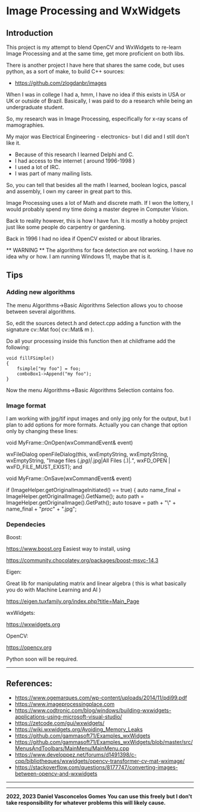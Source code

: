 # Image Processing and WxWidgets

## Introduction

This project is my attempt to blend OpenCV and WxWidgets to re-learn Image Processing and at the same time, get more proficient on both libs.

There is another project I have here that shares the same code, but uses python, as a sort of make,  to build C++ sources: 

- https://github.com/zlogdanbr/images

When I was in college I had a, hmm, I have no idea if this exists in USA or UK or outside of Brazil.
Basically, I was paid to do a research while being an undergraduate student.

So, my research was in Image Processing, especifically for x-ray scans of mamographies.

My major was Electrical Engineering - electronics- but I did and I still don't like it.

- Because of this research I learned Delphi and C.
- I had access to the internet ( around 1996-1998 )
- I used a lot of IRC.
- I was part of many mailing lists.

So, you can tell that besides all the math I learned, boolean logics, pascal and assembly, I own my career in great part to this. 

Image Processing uses a lot of Math and discrete math. 
If I won the lottery, I would probably spend my time doing a master degree in Computer Vision.

Back to reality however, this is how I have fun. It is mostly a hobby project just like some people do carpentry or gardening.

Back in 1996 I had no idea if OpenCV existed or about libraries.

** WARNING **
The algorithms for face detection are not working. I have no idea why or how.
I am running Windows 11, maybe that is it.


## Tips

### Adding new algorithms

The menu Algorithms->Basic Algorithms Selection allows you to choose between several algorithms.

So, edit the sources detect.h and detect.cpp adding a function with the signature cv::Mat foo( cv::Mat& m ).

Do all your processing inside this function then at childframe add the following:

    void fillFSimple()
    {
        fsimple["my foo"] = foo;
        comboBox1->Append("my foo");
    }
	

Now the menu Algorithms->Basic Algorithms Selection contains foo.



### Image format

I am working with jpg/tif input images and only jpg only for the output, but I plan to add options for more formats. 
Actually you can change that option only by changing these lines:

void MyFrame::OnOpen(wxCommandEvent& event)

   wxFileDialog openFileDialog(this,
       wxEmptyString,
       wxEmptyString,
       wxEmptyString,
       "Image files (*.jpg)|*.jpg|All Files (*.*)|*.*",
       wxFD_OPEN | wxFD_FILE_MUST_EXIST);
 and 

void MyFrame::OnSave(wxCommandEvent& event)

   if (ImageHelper.getOriginalImageInitiated() == true)
   {
       auto name_final = ImageHelper.getOriginalImage().GetName();
       auto path = ImageHelper.getOriginalImage().GetPath();
       auto tosave = path + "\\" + name_final + "_proc_" + ".jpg";


### Dependecies

Boost:

https://www.boost.org
Easiest way to install, using 

https://community.chocolatey.org/packages/boost-msvc-14.3


Eigen:

Great lib for manipulating matrix and linear algebra ( this is what basically you do with Machine Learning and AI )

https://eigen.tuxfamily.org/index.php?title=Main_Page


wxWidgets:

https://wxwidgets.org


OpenCV:

https://opencv.org



Python soon will be required.

-------------------------------------------------------------------------------------------------
## References:

- https://www.ogemarques.com/wp-content/uploads/2014/11/pdi99.pdf
- https://www.imageprocessingplace.com
- https://www.codtronic.com/blog/windows/building-wxwidgets-applications-using-microsoft-visual-studio/
- https://zetcode.com/gui/wxwidgets/
- https://wiki.wxwidgets.org/Avoiding_Memory_Leaks
- https://github.com/gammasoft71/Examples_wxWidgets
- https://github.com/gammasoft71/Examples_wxWidgets/blob/master/src/MenusAndToolbars/MainMenu/MainMenu.cpp
- https://www.developpez.net/forums/d1491398/c-cpp/bibliotheques/wxwidgets/opencv-transformer-cv-mat-wximage/
- https://stackoverflow.com/questions/8177747/converting-images-between-opencv-and-wxwidgets

-----------------------------------------------------------------------------------------------
_________________________________________________
**2022, 2023 Daniel Vasconcelos Gomes**
**You can use this freely but I don't take responsibility for whatever problems this will likely cause.**